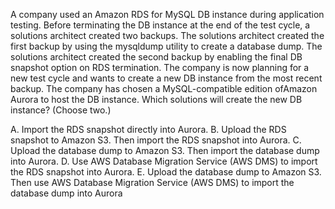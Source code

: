 A company used an Amazon RDS for MySQL DB instance during application testing. Before terminating the DB instance at the end of the test cycle, a solutions architect created two backups. The solutions architect created the first backup by using the mysqldump utility to create a database dump. The solutions architect created the second backup by enabling the final DB snapshot option on RDS termination. The company is now planning for a new test cycle and wants to create a new DB instance from the most recent backup. The company has chosen a MySQL-compatible edition ofAmazon Aurora to host the DB instance. Which solutions will create the new DB instance? (Choose two.) 

A. Import the RDS snapshot directly into Aurora. 
B. Upload the RDS snapshot to Amazon S3. Then import the RDS snapshot into Aurora. 
C. Upload the database dump to Amazon S3. Then import the database dump into Aurora. 
D. Use AWS Database Migration Service (AWS DMS) to import the RDS snapshot into Aurora. 
E. Upload the database dump to Amazon S3. Then use AWS Database Migration Service (AWS DMS) to import the database dump into Aurora